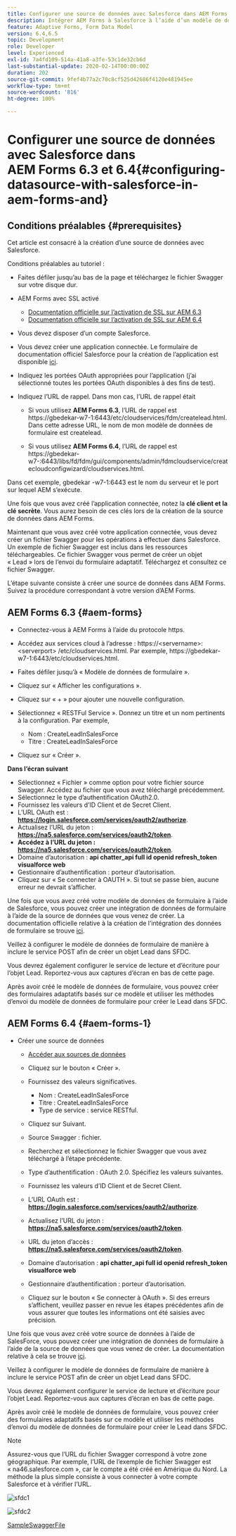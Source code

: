 ```yaml
---
title: Configurer une source de données avec Salesforce dans AEM Forms 6.3 et 6.4
description: Intégrer AEM Forms à Salesforce à l’aide d’un modèle de données de formulaire
feature: Adaptive Forms, Form Data Model
version: 6.4,6.5
topic: Development
role: Developer
level: Experienced
exl-id: 7a4fd109-514a-41a8-a3fe-53c1de32cb6d
last-substantial-update: 2020-02-14T00:00:00Z
duration: 202
source-git-commit: 9fef4b77a2c70c8cf525d42686f4120e481945ee
workflow-type: tm+mt
source-wordcount: '816'
ht-degree: 100%

---
```


# Configurer une source de données avec Salesforce dans AEM Forms 6.3 et 6.4{#configuring-datasource-with-salesforce-in-aem-forms-and}

## Conditions préalables {#prerequisites}

Cet article est consacré à la création d’une source de données avec Salesforce.

Conditions préalables au tutoriel :

* Faites défiler jusqu’au bas de la page et téléchargez le fichier Swagger sur votre disque dur.
* AEM Forms avec SSL activé

   * [Documentation officielle sur l’activation de SSL sur AEM 6.3](https://helpx.adobe.com/fr/experience-manager/6-3/sites/administering/using/ssl-by-default.html)
   * [Documentation officielle sur l’activation de SSL sur AEM 6.4](https://helpx.adobe.com/fr/experience-manager/6-4/sites/administering/using/ssl-by-default.html)

* Vous devez disposer d’un compte Salesforce.
* Vous devez créer une application connectée. Le formulaire de documentation officiel Salesforce pour la création de l’application est disponible [ici](https://help.salesforce.com/articleView?id=connected_app_create.htm&amp;type=0).
* Indiquez les portées OAuth appropriées pour l’application (j’ai sélectionné toutes les portées OAuth disponibles à des fins de test).
* Indiquez l’URL de rappel. Dans mon cas, l’URL de rappel était

   * Si vous utilisez **AEM Forms 6.3**, l’URL de rappel est https://gbedekar-w7-1:6443/etc/cloudservices/fdm/createlead.html. Dans cette adresse URL, le nom de mon modèle de données de formulaire est createlead.

   * Si vous utilisez **AEM Forms 6.4**, l’URL de rappel est https://gbedekar-w7-:6443/libs/fd/fdm/gui/components/admin/fdmcloudservice/createcloudconfigwizard/cloudservices.html.

Dans cet exemple, gbedekar -w7-1:6443 est le nom du serveur et le port sur lequel AEM s’exécute.

Une fois que vous avez créé l’application connectée, notez la **clé client et la clé secrète**. Vous aurez besoin de ces clés lors de la création de la source de données dans AEM Forms.

Maintenant que vous avez créé votre application connectée, vous devez créer un fichier Swagger pour les opérations à effectuer dans Salesforce. Un exemple de fichier Swagger est inclus dans les ressources téléchargeables. Ce fichier Swagger vous permet de créer un objet « Lead » lors de l’envoi du formulaire adaptatif. Téléchargez et consultez ce fichier Swagger.

L’étape suivante consiste à créer une source de données dans AEM Forms. Suivez la procédure correspondant à votre version d’AEM Forms.

## AEM Forms 6.3 {#aem-forms}

* Connectez-vous à AEM Forms à l’aide du protocole https.
* Accédez aux services cloud à l’adresse : https://&lt;servername>:&lt;serverport> /etc/cloudservices.html. Par exemple, https://gbedekar-w7-1:6443/etc/cloudservices.html.
* Faites défiler jusqu’à « Modèle de données de formulaire ».
* Cliquez sur « Afficher les configurations ».
* Cliquez sur « + » pour ajouter une nouvelle configuration.
* Sélectionnez « RESTFul Service ». Donnez un titre et un nom pertinents à la configuration. Par exemple,

   * Nom : CreateLeadInSalesForce
   * Titre : CreateLeadInSalesForce

* Cliquez sur « Créer ».

**Dans l’écran suivant**

* Sélectionnez « Fichier » comme option pour votre fichier source Swagger. Accédez au fichier que vous avez téléchargé précédemment.
* Sélectionnez le type d’authentification OAuth2.0.
* Fournissez les valeurs d’ID Client et de Secret Client.
* L’URL OAuth est : **https://login.salesforce.com/services/oauth2/authorize**.
* Actualisez l’URL du jeton : **https://na5.salesforce.com/services/oauth2/token**.
* **Accédez à l’URL du jeton : https://na5.salesforce.com/services/oauth2/token**.
* Domaine d’autorisation : **api chatter_api full id openid refresh_token visualforce web**
* Gestionnaire d’authentification : porteur d’autorisation.
* Cliquez sur « Se connecter à OAUTH ». Si tout se passe bien, aucune erreur ne devrait s’afficher.

Une fois que vous avez créé votre modèle de données de formulaire à l’aide de Salesforce, vous pouvez créer une intégration de données de formulaire à l’aide de la source de données que vous venez de créer. La documentation officielle relative à la création de l’intégration des données de formulaire se trouve [ici](https://helpx.adobe.com/fr/aem-forms/6-3/data-integration.html).

Veillez à configurer le modèle de données de formulaire de manière à inclure le service POST afin de créer un objet Lead dans SFDC.

Vous devrez également configurer le service de lecture et d’écriture pour l’objet Lead. Reportez-vous aux captures d’écran en bas de cette page.

Après avoir créé le modèle de données de formulaire, vous pouvez créer des formulaires adaptatifs basés sur ce modèle et utiliser les méthodes d’envoi du modèle de données de formulaire pour créer le Lead dans SFDC.

## AEM Forms 6.4 {#aem-forms-1}

* Créer une source de données

   * [Accéder aux sources de données](http://localhost:4502/libs/fd/fdm/gui/components/admin/fdmcloudservice/fdm.html/conf/global)

   * Cliquez sur le bouton « Créer ».
   * Fournissez des valeurs significatives.

      * Nom : CreateLeadInSalesForce
      * Titre : CreateLeadInSalesForce
      * Type de service : service RESTful.

   * Cliquez sur Suivant.
   * Source Swagger : fichier.
   * Recherchez et sélectionnez le fichier Swagger que vous avez téléchargé à l’étape précédente.
   * Type d’authentification : OAuth 2.0. Spécifiez les valeurs suivantes.
   * Fournissez les valeurs d’ID Client et de Secret Client.
   * L’URL OAuth est : **https://login.salesforce.com/services/oauth2/authorize**.
   * Actualisez l’URL du jeton : **https://na5.salesforce.com/services/oauth2/token**.
   * URL du jeton d’accès : **https://na5.salesforce.com/services/oauth2/token**.
   * Domaine d’autorisation : **api chatter_api full id openid refresh_token visualforce web**
   * Gestionnaire d’authentification : porteur d’autorisation.
   * Cliquez sur le bouton « Se connecter à OAuth ». Si des erreurs s’affichent, veuillez passer en revue les étapes précédentes afin de vous assurer que toutes les informations ont été saisies avec précision.

Une fois que vous avez créé votre source de données à l’aide de SalesForce, vous pouvez créer une intégration de données de formulaire à l’aide de la source de données que vous venez de créer. La documentation relative à cela se trouve [ici](https://helpx.adobe.com/fr/experience-manager/6-4/forms/using/create-form-data-models.html).

Veillez à configurer le modèle de données de formulaire de manière à inclure le service POST afin de créer un objet Lead dans SFDC.

Vous devrez également configurer le service de lecture et d’écriture pour l’objet Lead. Reportez-vous aux captures d’écran en bas de cette page.

Après avoir créé le modèle de données de formulaire, vous pouvez créer des formulaires adaptatifs basés sur ce modèle et utiliser les méthodes d’envoi du modèle de données de formulaire pour créer le Lead dans SFDC.

>[!NOTE]
>
>Assurez-vous que l’URL du fichier Swagger correspond à votre zone géographique. Par exemple, l’URL de l’exemple de fichier Swagger est « na46.salesforce.com », car le compte a été créé en Amérique du Nord. La méthode la plus simple consiste à vous connecter à votre compte Salesforce et à vérifier l’URL.

![sfdc1](assets/sfdc1.gif)

![sfdc2](assets/sfdc2.png)

[SampleSwaggerFile](assets/swagger-sales-force-lead.json)
